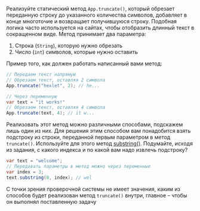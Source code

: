 
Реализуйте статический метод `App.truncate()`, который обрезает переданную строку до указанного количества символов, добавляет в конце многоточие и возвращает получившуюся строку. Подобная логика часто используется на сайтах, чтобы отобразить длинный текст в сокращенном виде. Метод принимает два параметра:

1. Строка (`String`), которую нужно обрезать
2. Число (`int`) символов, которые нужно оставить

Пример того, как должен работать написанный вами метод:

```java
// Передаем текст напрямую
// Обрезаем текст, оставляя 2 символа
App.truncate("hexlet", 2); // he...

// Через переменную
var text = "it works!"
// Обрезаем текст, оставляя 4 символа
App.truncate(text, 4); // it w...
```

Реализовать этот метод можно различными способами, подскажем лишь один из них. Для решения этим способом вам понадобится взять подстроку из строки, переданной первым параметром в метод `truncate()`. Используйте для этого метод [substring()](https://ru.hexlet.io/qna/java/questions/kak-izvlech-podstroku-iz-stroki-v-java). Подумайте, исходя из задания, с какого индекса и по какой вам надо извлечь подстроку?

  ```java
  var text = "welcome";
  // Передавать параметры в метод можно через переменные
  var index = 3;
  text.substring(0, index); // wel
  ```

С точки зрения проверочной системы не имеет значения, каким из способов будет реализован метод `truncate()` внутри, главное – чтобы он выполнял поставленную задачу
